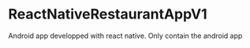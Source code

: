 # ReactNativeRestaurantAppV1
Android app developped with react native. Only contain the android app

